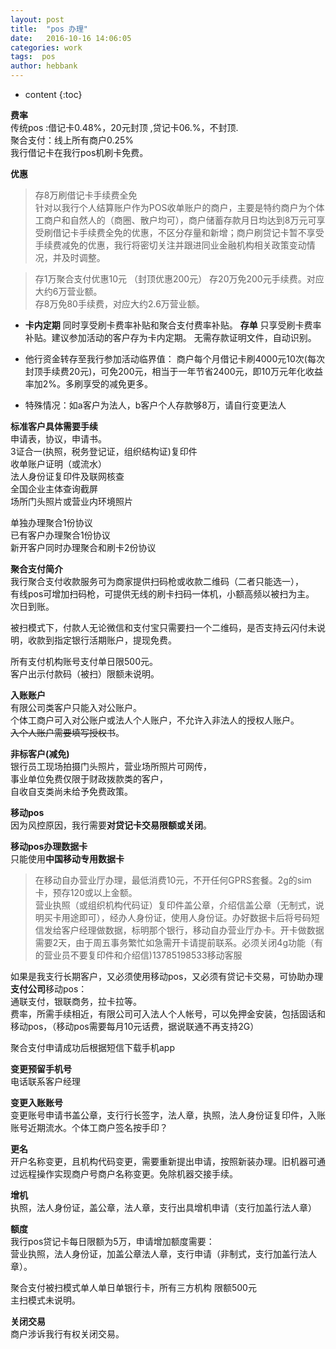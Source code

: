 ```yaml
---
layout: post
title:  "pos 办理"
date:   2016-10-16 14:06:05
categories: work
tags:  pos
author: hebbank
---
```


* content
{:toc}


**费率**   
传统pos :借记卡0.48%，20元封顶 ,贷记卡06.%，不封顶.  
聚合支付：线上所有商户0.25%  
我行借记卡在我行pos机刷卡免费。  




**优惠**   

>存8万刷借记卡手续费全免  
针对以我行个人结算账户作为POS收单账户的商户，主要是特约商户为个体工商户和自然人的（商圈、散户均可），商户储蓄存款月日均达到8万元可享受刷借记卡手续费全免的优惠，不区分存量和新增；商户刷贷记卡暂不享受手续费减免的优惠，我行将密切关注并跟进同业金融机构相关政策变动情况，并及时调整。​  

>存1万聚合支付优惠10元 （封顶优惠200元）
存20万免200元手续费。对应大约6万营业额。  
存8万免80手续费，对应大约2.6万营业额。  

 - **卡内定期**  同时享受刷卡费率补贴和聚合支付费率补贴。  **存单** 只享受刷卡费率补贴。建议参加活动的客户存为卡内定期。 无需存款证明文件，自动识别。  

 - 他行资金转存至我行参加活动临界值：
商户每个月借记卡刷4000元10次(每次封顶手续费20元)，可免200元，相当于一年节省2400元，即10万元年化收益率加2%。多刷享受的减免更多。     

 - 特殊情况：如a客户为法人，b客户个人存款够8万，请自行变更法人  

**标准客户具体需要手续**   
申请表，协议，申请书。    
3证合一(执照，税务登记证，组织结构证)复印件   
收单账户证明（或流水）   
法人身份证复印件及联网核查   
全国企业主体查询截屏     
场所门头照片或营业内环境照片   

单独办理聚合1份协议  
已有客户办理聚合1份协议   
新开客户同时办理聚合和刷卡2份协议  

**聚合支付简介**   
我行聚合支付收款服务可为商家提供扫码枪或收款二维码（二者只能选一），  
有线pos可增加扫码枪，可提供无线的刷卡扫码一体机，小额高频以被扫为主。  
次日到账。   

被扫模式下，付款人无论微信和支付宝只需要扫一个二维码，是否支持云闪付未说明，收款到指定银行活期账户，提现免费。  

所有支付机构账号支付单日限500元。    
客户出示付款码（被扫）限额未说明。  

**入账账户**   
有限公司类客户只能入对公账户。  
个体工商户可入对公账户或法人个人账户，不允许入非法人的授权人账户。  
~~入个人账户需要填写授权书~~。  

**非标客户(减免)**  
银行员工现场拍摄门头照片，营业场所照片可网传，  
事业单位免费仅限于财政拨款类的客户，  
自收自支类尚未给予免费政策。  

**移动pos**   
因为风控原因，我行需要**对贷记卡交易限额或关闭**。  

**移动pos办理数据卡**   
只能使用**中国移动专用数据卡**  
>   在移动自办营业厅办理，最低消费10元，不开任何GPRS套餐。2g的sim卡，预存120或以上金额。  
营业执照（或组织机构代码证）复印件盖公章，介绍信盖公章（无制式，说明买卡用途即可），经办人身份证，使用人身份证。办好数据卡后将号码短信发给客户经理做数据，标明那个银行，移动自办营业厅办卡。开卡做数据需要2天，由于周五事务繁忙如急需开卡请提前联系。必须关闭4g功能（有的营业员不要复印件和介绍信)13785198533移动客服  

如果是我支行长期客户，又必须使用移动pos，又必须有贷记卡交易，可协助办理**支付公司**移动pos：  
通联支付，银联商务，拉卡拉等。  
费率，所需手续相近，有限公司可入法人个人帐号，可以免押金安装，包括固话和移动pos，（移动pos需要每月10元话费，据说联通不再支持2G）    

聚合支付申请成功后根据短信下载手机app

**变更预留手机号**  
电话联系客户经理  

**变更入账账号**  
变更账号申请书盖公章，支行行长签字，法人章，执照，法人身份证复印件，入账账号近期流水。个体工商户签名按手印？  

**更名**  
开户名称变更，且机构代码变更，需要重新提出申请，按照新装办理。旧机器可通过远程操作实现商户号商户名称变更。免除机器交接手续。  


**增机**  
执照，法人身份证，盖公章，法人章，支行出具增机申请（支行加盖行法人章）  

**额度**  
我行pos贷记卡每日限额为5万，申请增加额度需要：  
营业执照，法人身份证，加盖公章法人章，支行申请（非制式，支行加盖行法人章）。  

聚合支付被扫模式单人单日单银行卡，所有三方机构 限额500元  
主扫模式未说明。  

**关闭交易**  
商户涉诉我行有权关闭交易。

